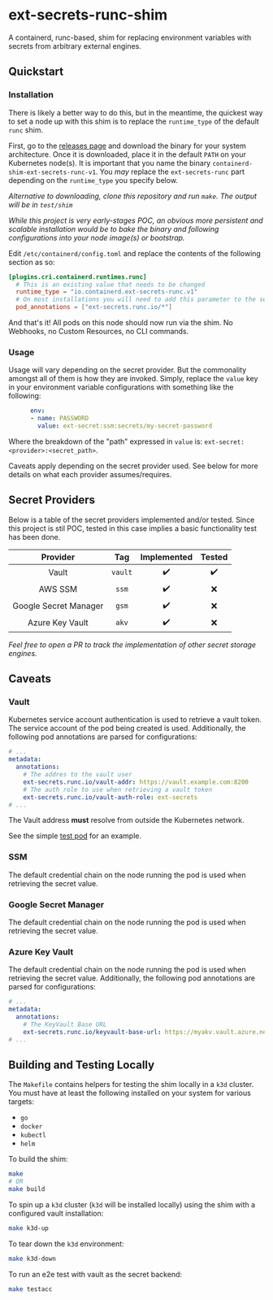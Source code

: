 # ext-secrets-runc-shim

A containerd, runc-based, shim for replacing environment variables with secrets from arbitrary external engines.

## Quickstart

### Installation

There is likely a better way to do this, but in the meantime, the quickest way to set a node up with this shim
is to replace the `runtime_type` of the default `runc` shim.

First, go to the [releases page](https://github.com/pelotech/ext-secrets-runc-shim/releases) and download the binary for your system architecture. Once it is downloaded, place it in the default `PATH` on your Kubernetes node(s). It is important that you name the binary `containerd-shim-ext-secrets-runc-v1`. You _may_ replace the `ext-secrets-runc` part depending on the `runtime_type` you specify below.

_Alternative to downloading, clone this repository and run `make`. The output will be in `test/shim`_

_While this project is very early-stages POC, an obvious more persistent and scalable installation would be to bake the binary and following configurations into your node image(s) or bootstrap._

Edit `/etc/containerd/config.toml` and replace the contents of the following section as so:

```toml
[plugins.cri.containerd.runtimes.runc]
  # This is an existing value that needs to be changed
  runtime_type = "io.containerd.ext-secrets-runc.v1"
  # On most installations you will need to add this parameter to the section
  pod_annotations = ["ext-secrets.runc.io/*"]
```

And that's it! All pods on this node should now run via the shim. No Webhooks, no Custom Resources, no CLI commands.

### Usage

Usage will vary depending on the secret provider. But the commonality amongst all of them is how they are invoked.
Simply, replace the `value` key in your environment variable configurations with something like the following:

```yaml
      env:
      - name: PASSWORD
        value: ext-secret:ssm:secrets/my-secret-password
``` 

Where the breakdown of the "path" expressed in `value` is: `ext-secret:<provider>:<secret_path>`.

Caveats apply depending on the secret provider used. See below for more details on what each provider assumes/requires.

## Secret Providers

Below is a table of the secret providers implemented and/or tested. 
Since this project is stil POC, tested in this case implies a basic functionality test has been done.

| Provider              | Tag     | Implemented        | Tested             |
|:---------------------:|:-------:|:------------------:|:------------------:|
| Vault                 | `vault` | :heavy_check_mark: | :heavy_check_mark: |
| AWS SSM               | `ssm`   | :heavy_check_mark: | :x: |
| Google Secret Manager | `gsm`   | :heavy_check_mark: | :x: |
| Azure Key Vault       | `akv`   | :heavy_check_mark: | :x: |

_Feel free to open a PR to track the implementation of other secret storage engines._

## Caveats

### Vault

Kubernetes service account authentication is used to retrieve a vault token. 
The service account of the pod being created is used. 
Additionally, the following pod annotations are parsed for configurations:

```yaml
# ...
metadata:
  annotations:
    # The addres to the vault user
    ext-secrets.runc.io/vault-addr: https://vault.example.com:8200
    # The auth role to use when retrieving a vault token
    ext-secrets.runc.io/vault-auth-role: ext-secrets
# ...
```

The Vault address **must** resolve from outside the Kubernetes network.

See the simple [test pod](test/manifests/pod.yaml) for an example.

### SSM

The default credential chain on the node running the pod is used when retrieving the secret value.

### Google Secret Manager

The default credential chain on the node running the pod is used when retrieving the secret value.


### Azure Key Vault

The default credential chain on the node running the pod is used when retrieving the secret value.
Additionally, the following pod annotations are parsed for configurations:

```yaml
# ...
metadata:
  annotations:
    # The KeyVault Base URL
    ext-secrets.runc.io/keyvault-base-url: https://myakv.vault.azure.net
# ...
```

## Building and Testing Locally

The `Makefile` contains helpers for testing the shim locally in a `k3d` cluster. 
You must have at least the following installed on your system for various targets:

 - `go`
 - `docker`
 - `kubectl`
 - `helm`

To build the shim:

```sh
make
# OR
make build
```

To spin up a `k3d` cluster (`k3d` will be installed locally) using the shim with a configured vault installation:

```sh
make k3d-up
```

To tear down the `k3d` environment:

```sh
make k3d-down
```

To run an e2e test with vault as the secret backend:

```sh
make testacc
```
